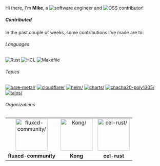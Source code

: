 Hi there, I'm **Mike**, a ![software engineer](https://img.shields.io/static/v1?style=flat-square&label=&message=software%20engineer&color=navy) and ![OSS contributor](https://img.shields.io/static/v1?style=flat-square&label=&message=OSS%20contributor&color=navy)!

##### Contributed

In the past couple of weeks, some contributions I've made are to:

###### Languages

![Rust](https://img.shields.io/static/v1?logo=Rust&logoColor=%23333&style=flat-square&label=&message=Rust&color=%23dea584) ![HCL](https://img.shields.io/static/v1?logo=HCL&logoColor=%23fff&style=flat-square&label=&message=HCL&color=%23844FBA) ![Makefile](https://img.shields.io/static/v1?logo=Makefile&logoColor=%23fff&style=flat-square&label=&message=Makefile&color=%23427819)

###### Topics

<a href="https://github.com/topics/bare-metal"><img src="https://img.shields.io/static/v1?style=flat-square&label=&message=bare-metal&color=blue" alt=bare-metal/></a> <a href="https://github.com/topics/cloudflare"><img src="https://img.shields.io/static/v1?style=flat-square&label=&message=cloudflare&color=blue" alt=cloudflare/></a> <a href="https://github.com/topics/helm"><img src="https://img.shields.io/static/v1?style=flat-square&label=&message=helm&color=blue" alt=helm/></a> <a href="https://github.com/topics/charts"><img src="https://img.shields.io/static/v1?style=flat-square&label=&message=charts&color=blue" alt=charts/></a> <a href="https://github.com/topics/chacha20-poly1305"><img src="https://img.shields.io/static/v1?style=flat-square&label=&message=chacha20-poly1305&color=blue" alt=chacha20-poly1305/></a> <a href="https://github.com/topics/talos"><img src="https://img.shields.io/static/v1?style=flat-square&label=&message=talos&color=blue" alt=talos/></a>

###### Organizations


<table>
  <tbody>
    <tr>
    <td align="center"><a href="https://github.com/fluxcd-community"><img width="100" src="https://avatars.githubusercontent.com/u/81581744?v=4" alt=fluxcd-community/></a></td>
<td align="center"><a href="https://github.com/Kong"><img width="100" src="https://avatars.githubusercontent.com/u/962416?v=4" alt=Kong/></a></td>
<td align="center"><a href="https://github.com/cel-rust"><img width="100" src="https://avatars.githubusercontent.com/u/220928027?v=4" alt=cel-rust/></a></td>
    </tr>
    <tr>
    <td align="center"><strong>fluxcd-community</strong></td>
<td align="center"><strong>Kong</strong></td>
<td align="center"><strong>cel-rust</strong></td>
    </tr>
  </tbody>
</table>

